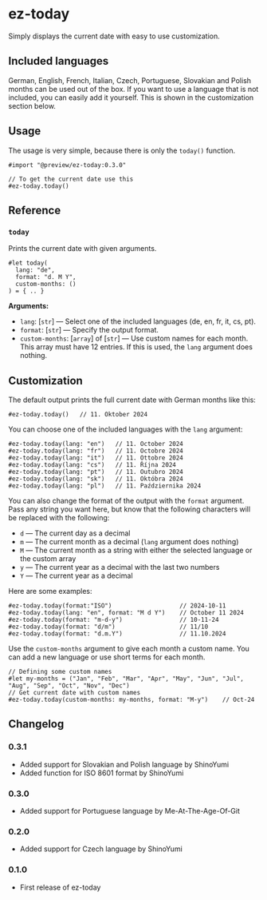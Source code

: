 # ez-today

Simply displays the current date with easy to use customization.

## Included languages

German, English, French, Italian, Czech, Portuguese, Slovakian and Polish months can be used out of the box. If you want to use a language that is not included, you can easily add it yourself. This is shown in the customization section below.

## Usage

The usage is very simple, because there is only the `today()` function.

```typ
#import "@preview/ez-today:0.3.0"

// To get the current date use this
#ez-today.today()
```

## Reference

### `today`

Prints the current date with given arguments.

```typ
#let today(
  lang: "de",
  format: "d. M Y",
  custom-months: ()
) = { .. }
```

**Arguments:**

- `lang`: [`str`] &mdash; Select one of the included languages (de, en, fr, it, cs, pt).
- `format`: [`str`] &mdash; Specify the output format.
- `custom-months`: [`array`] of [`str`] &mdash; Use custom names for each month. This array must have 12 entries. If this is used, the `lang` argument does nothing.

## Customization

The default output prints the full current date with German months like this:

```typ
#ez-today.today()   // 11. Oktober 2024
```

You can choose one of the included languages with the `lang` argument:

```typ
#ez-today.today(lang: "en")   // 11. October 2024
#ez-today.today(lang: "fr")   // 11. Octobre 2024
#ez-today.today(lang: "it")   // 11. Ottobre 2024
#ez-today.today(lang: "cs")   // 11. Října 2024
#ez-today.today(lang: "pt")   // 11. Outubro 2024
#ez-today.today(lang: "sk")   // 11. Októbra 2024
#ez-today.today(lang: "pl")   // 11. Października 2024
```

You can also change the format of the output with the `format` argument. Pass any string you want here, but know that the following characters will be replaced with the following:

- `d` &mdash; The current day as a decimal
- `m` &mdash; The current month as a decimal (`lang` argument does nothing)
- `M` &mdash; The current month as a string with either the selected language or the custom array
- `y` &mdash; The current year as a decimal with the last two numbers
- `Y` &mdash; The current year as a decimal

Here are some examples:

```typ
#ez-today.today(format:"ISO")                   // 2024-10-11
#ez-today.today(lang: "en", format: "M d Y")    // October 11 2024
#ez-today.today(format: "m-d-y")                // 10-11-24
#ez-today.today(format: "d/m")                  // 11/10
#ez-today.today(format: "d.m.Y")                // 11.10.2024
```

Use the `custom-months` argument to give each month a custom name. You can add a new language or use short terms for each month.

```typ
// Defining some custom names
#let my-months = ("Jan", "Feb", "Mar", "Apr", "May", "Jun", "Jul", "Aug", "Sep", "Oct", "Nov", "Dec")
// Get current date with custom names
#ez-today.today(custom-months: my-months, format: "M-y")    // Oct-24
```

## Changelog

### 0.3.1

- Added support for Slovakian and Polish language by ShinoYumi
- Added function for ISO 8601 format by ShinoYumi

### 0.3.0

- Added support for Portuguese language by Me-At-The-Age-Of-Git

### 0.2.0

- Added support for Czech language by ShinoYumi

### 0.1.0

- First release of ez-today
